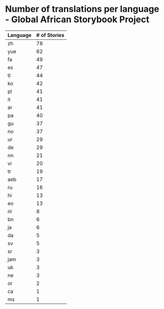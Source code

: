 # Number of translations per language - Global African Storybook Project

Language | # of Stories
-------- | ------------
zh | 78
yue | 62
fa | 49
es | 47
tl | 44
ko | 42
pl | 41
it | 41
ar | 41
pa | 40
gu | 37
no | 37
ur | 29
de | 29
nn | 21
vi | 20
tr | 19
aeb | 17
ru | 16
hi | 13
eo | 13
nl | 8
bn | 6
ja | 6
da | 5
sv | 5
sr | 3
jam | 3
uk | 3
ne | 3
or | 2
ca | 1
ms | 1
